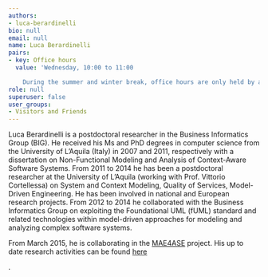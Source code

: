 ```yaml
---
authors:
- luca-berardinelli
bio: null
email: null
name: Luca Berardinelli
pairs:
- key: Office hours
  value: 'Wednesday, 10:00 to 11:00

    During the summer and winter break, office hours are only held by appointment.'
role: null
superuser: false
user_groups:
- Visitors and Friends
---
```


Luca Berardinelli is a postdoctoral researcher in the Business Informatics Group (BIG). He received his Ms and PhD degrees in computer science from the University of L’Aquila (Italy) in 2007 and 2011, respectively with a dissertation on Non-Functional Modeling and Analysis of Context-Aware Software Systems. From 2011 to 2014 he has been a postdoctoral researcher at the University of L’Aquila (working with Prof. Vittorio Cortellessa) on System and Context Modeling, Quality of Services, Model-Driven Engineering. He has been involved in national and European research projects. From 2012 to 2014 he collaborated with the Business Informatics Group on exploiting the Foundational UML (fUML) standard and related technologies within model-driven approaches for modeling and analyzing complex software systems.

From March 2015, he is collaborating in the [MAE4ASE](http://big.tuwien.ac.at/projects/33) project. His up to date research activities can be found [here](https://www.linkedin.com/in/lucaberardinelli)

.